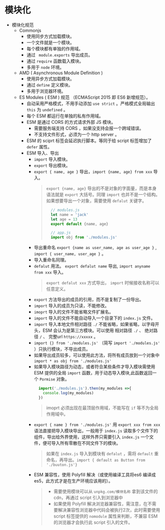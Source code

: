 # 模块化

+ 模块化规范
  - Commonjs 
    + 使用同步方式加载模块。
    + 一个文件就是一个模块。
    + 每个模块都有单独的作用域。
    + 通过 ` module.exports` 导出成员。
    + 通过 `require` 函数载入模块。
    + 多用于 `node` 环境。
  - AMD ( Asynchronous Module Definition )
    + 使用异步方式加载模块。
    + 通过 `define` 定义模块。
    + 多用于浏览器环境。
  - ES Modules ( ESM ) 规范 （ECMAScript 2015 即 ES6 新增规范）。
    + 自动采用严格模式，不用手动添加 `use strict` 。严格模式全局输出 `this` 为 `undefined` 。
    + 每个 ESM 都运行在单独的私有作用域。
    + ESM 是通过 CORS 的方式请求外部 JS 模块。
      - 需要服务端支持 CORS ，如果没支持会报一个跨域错误。
      - 不支持文件形式，必须为一个 http server 。
    + ESM 的 sciprt 标签会延迟执行脚本。等同于给 script 标签增加了 `defer` 属性。
    + ESM 导入、导出
      - `import` 导入模块。
      - `export` 导出模块。
      - `export { name, age }` 导出，`import {name, age} from xxx` 导入。
        > `export {name, age}` 导出的不是对象的字面量，而是本身语法就是 `export` 大括号。同理 `import` 也并不是一个结构。 如果想要导出一个对象，需要使用 `defalut` 关键字。
        > ```javascript
        >   // modules.js
        >   let name = 'jack'
        >   let age = 13
        >   export default {name, age}
        >
        >   // app.js
        >   import obj from './modules.js'
        > ```
      - 导出重命名 `export {name as user_name, age as user_age }` , `import { user_name, user_age }` 。
      - 导入重命名同理。
      - `defalut` 用法。 `export defalut name` 导出, `import anyname from xxx` 导入。
        > `export defalut xxx` 方式导出， `import` 时候接收名称可以任意定义。 
      - `export` 方法导出的成员的引用，而不是复制了一份导出。 
      - `import` 导入的成员为只读，不能修改。
      - `imoprt` 导入的文件不能省略文件扩展名。
      - `import` 导入的文件不能自动导入一个目录下的 `index.js` 文件。
      - `import` 导入本地文件相对路径 `./` 不能省略，如果省略，以字母开头，ESM 会认为是第三方模块。可以使用 相对路径 `./` 、 绝对路径 `/` 、 完整url `https://xxxxx` 。
      - `import {} from './modules.js'` （简写 `import './modules.js'` ）只执行模块，不导出成员。
      - 如果导出成员较多，可以使用此方法，将所有成员放到一个对象中 `import * as obj from './modules.js'` 
      - 如果导入模块路径为动态，或者符合某些条件才导入模块需使用 ESM 提供的全局 `import` 函数，用于动态导入模块,此函数返回一个 `Pormise` 对象。 
        ```javascript
          import('./modules.js').then(my_modules =>{
            console.log(my_modules)
          })
        ```
        > imoprt 必须出现在最顶层作用域，不能写在 `if` 等不为全局作用域中。 
      - `export { name } from './modules.js'` 用 `export xxx from xxx` 语法直接把导入模块导出，一般用于 `index.js` 读取多个文件下的组件，导出给外界使用，这样外界只需要引入 `index.js` 一个文件，便可导入所有零散在不同文件下的模块。
        > 如果在 `index.js` 导入到模块有 `defalut` ，需将 `default` 重命名，再导出。`import { default as Button from './buuton.js'}` 
      - ESM 兼容性，使用 Polyfill 解决（或使用编译工具将es6 编译成 es5，此方式才是在生产环境应该用的）。
        > + 需要使用模块可以从 `unpkg.com/模块名称` 拿到该文件的cdn，再通过 script 引入到浏览器中   
        > + 如果使用 Polyfill 解决浏览器兼容性，需注意，在不需要解决兼容性浏览器中代码会被执行2次，此时需要使用 script 标签提供的 `nomodule` 属性来判断，不兼容 ESM 的浏览器才会执行此 script 引入的文件。